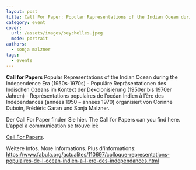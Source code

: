 ```yaml
---
layout: post
title: Call For Paper: Popular Representations of the Indian Ocean during the Independence Era (1950s-1970s) (7.-9 September 2023)
category: event
cover:
  url: /assets/images/seychelles.jpeg
  mode: portrait
authors:
  - sonja malzner
tags:
  - events
---
```


**Call for Papers** Popular Representations of the Indian Ocean during the Independence Era (1950s-1970s) - Populäre Repräsentationen des Indischen Ozeans im Kontext der Dekolonisierung (1950er bis 1970er Jahren) - Représentations populaires de l’océan Indien à l’ère des Indépendances (années 1950 – années 1970) organisiert von Corinne Duboin, Frédéric Garan und Sonja Malzner.

<!-- more -->

Der Call For Paper finden Sie hier. The Call for Papers can you find here. L'appel à communication se trouve ici:

[Call For Papers](../../../../assets/pdf/call-ocean.pdf).

Weitere Infos. More Informations. Plus d'informations: https://www.fabula.org/actualites/110697/colloque-representations-populaires-de-l-ocean-indien-a-l-ere-des-independances.html
